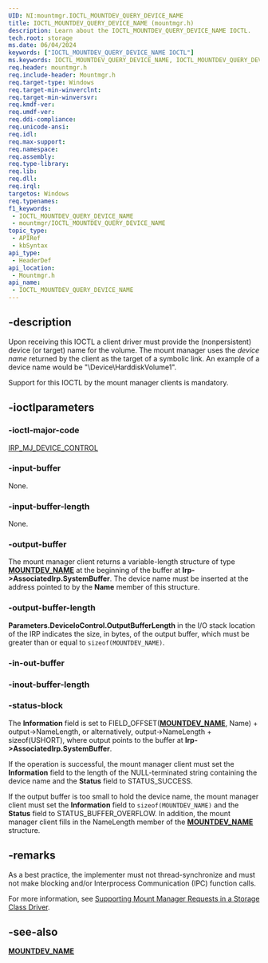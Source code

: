 ```yaml
---
UID: NI:mountmgr.IOCTL_MOUNTDEV_QUERY_DEVICE_NAME
title: IOCTL_MOUNTDEV_QUERY_DEVICE_NAME (mountmgr.h)
description: Learn about the IOCTL_MOUNTDEV_QUERY_DEVICE_NAME IOCTL.
tech.root: storage
ms.date: 06/04/2024
keywords: ["IOCTL_MOUNTDEV_QUERY_DEVICE_NAME IOCTL"]
ms.keywords: IOCTL_MOUNTDEV_QUERY_DEVICE_NAME, IOCTL_MOUNTDEV_QUERY_DEVICE_NAME control, IOCTL_MOUNTDEV_QUERY_DEVICE_NAME control code [Storage Devices], k307_4a0b9087-3740-4467-aa0f-ca7f56b8ae13.xml, mountmgr/IOCTL_MOUNTDEV_QUERY_DEVICE_NAME, storage.ioctl_mountdev_query_device_name
req.header: mountmgr.h
req.include-header: Mountmgr.h
req.target-type: Windows
req.target-min-winverclnt: 
req.target-min-winversvr: 
req.kmdf-ver: 
req.umdf-ver: 
req.ddi-compliance: 
req.unicode-ansi: 
req.idl: 
req.max-support: 
req.namespace: 
req.assembly: 
req.type-library: 
req.lib: 
req.dll: 
req.irql: 
targetos: Windows
req.typenames: 
f1_keywords:
 - IOCTL_MOUNTDEV_QUERY_DEVICE_NAME
 - mountmgr/IOCTL_MOUNTDEV_QUERY_DEVICE_NAME
topic_type:
 - APIRef
 - kbSyntax
api_type:
 - HeaderDef
api_location:
 - Mountmgr.h
api_name:
 - IOCTL_MOUNTDEV_QUERY_DEVICE_NAME
---
```



## -description

Upon receiving this IOCTL a client driver must provide the (nonpersistent) device (or target) name for the volume. The mount manager uses the *device name* returned by the client as the target of a symbolic link. An example of a device name would be "\Device\HarddiskVolume1".

Support for this IOCTL by the mount manager clients is mandatory.

## -ioctlparameters

### -ioctl-major-code

[IRP_MJ_DEVICE_CONTROL](/windows-hardware/drivers/kernel/irp-mj-device-control)

### -input-buffer

None.

### -input-buffer-length

None.

### -output-buffer

The mount manager client returns a variable-length structure of type [**MOUNTDEV_NAME**](ns-mountmgr-_mountdev_name.md) at the beginning of the buffer at **Irp->AssociatedIrp.SystemBuffer**. The device name must be inserted at the address pointed to by the **Name** member of this structure.

### -output-buffer-length

**Parameters.DeviceIoControl.OutputBufferLength** in the I/O stack location of the IRP indicates the size, in bytes, of the output buffer, which must be greater than or equal to ```sizeof(MOUNTDEV_NAME)```.

### -in-out-buffer

### -inout-buffer-length

### -status-block

The **Information** field is set to FIELD_OFFSET([**MOUNTDEV_NAME**](ns-mountmgr-_mountdev_name.md), Name) + output->NameLength, or alternatively, output->NameLength + sizeof(USHORT), where output points to the buffer at **Irp->AssociatedIrp.SystemBuffer**.

If the operation is successful, the mount manager client must set the **Information** field to the length of the NULL-terminated string containing the device name and the **Status** field to STATUS_SUCCESS.

If the output buffer is too small to hold the device name, the mount manager client must set the **Information** field to ```sizeof(MOUNTDEV_NAME)``` and the **Status** field to STATUS_BUFFER_OVERFLOW. In addition, the mount manager client fills in the NameLength member of the [**MOUNTDEV_NAME**](ns-mountmgr-_mountdev_name.md) structure.

## -remarks

As a best practice, the implementer must not thread-synchronize and must not make blocking and/or Interprocess Communication (IPC) function calls.

For more information, see [Supporting Mount Manager Requests in a Storage Class Driver](/windows-hardware/drivers/storage/supporting-mount-manager-requests-in-a-storage-class-driver).

## -see-also

[**MOUNTDEV_NAME**](ns-mountmgr-_mountdev_name.md)
